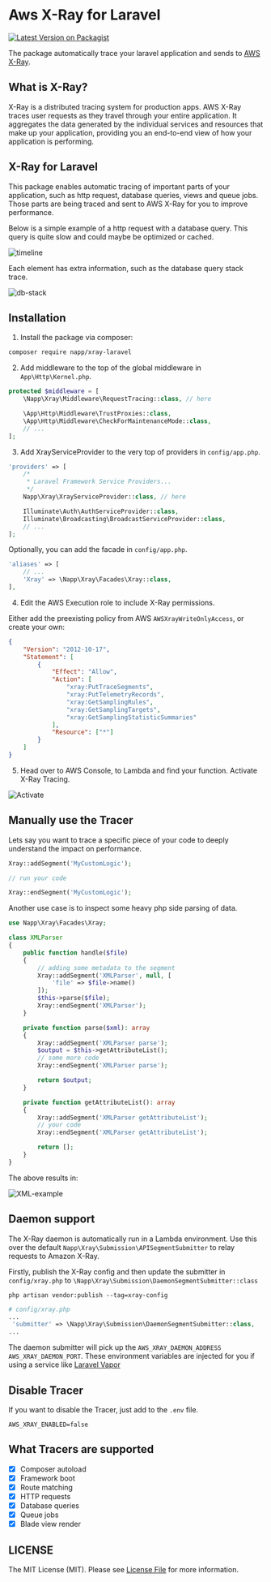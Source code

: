 # Aws X-Ray for Laravel

[![Latest Version on Packagist](https://img.shields.io/packagist/v/napp/xray-laravel.svg?style=flat-square)](https://packagist.org/packages/napp/xray-laravel)

The package automatically trace your laravel application and sends to [AWS X-Ray](https://aws.amazon.com/xray).

## What is X-Ray?

X-Ray is a distributed tracing system for production apps. AWS X-Ray traces user requests as they travel through your entire application.
It aggregates the data generated by the individual services and resources that make up your application, providing you an end-to-end view of how your application is performing.

## X-Ray for Laravel

This package enables automatic tracing of important parts of your application, such as http request, database queries, views and queue jobs. Those parts are being traced and sent to AWS X-Ray for you to improve performance.

Below is a simple example of a http request with a database query. This query is quite slow and could maybe be optimized or cached.

![timeline](https://raw.githubusercontent.com/Napp/xray-laravel/master/docs/xray-timeline.png)

Each element has extra information, such as the database query stack trace.

![db-stack](https://raw.githubusercontent.com/Napp/xray-laravel/master/docs/xray-db-stack.png)

## Installation

1. Install the package via composer:

```bash
composer require napp/xray-laravel
```

2. Add middleware to the top of the global middleware in `App\Http\Kernel.php`.

```php
protected $middleware = [
    \Napp\Xray\Middleware\RequestTracing::class, // here

    \App\Http\Middleware\TrustProxies::class,
    \App\Http\Middleware\CheckForMaintenanceMode::class,
    // ...
];
```

3. Add XrayServiceProvider to the very top of providers in `config/app.php`.

```php
'providers' => [
    /*
     * Laravel Framework Service Providers...
     */
    Napp\Xray\XrayServiceProvider::class, // here

    Illuminate\Auth\AuthServiceProvider::class,
    Illuminate\Broadcasting\BroadcastServiceProvider::class,
    // ...
];
```

Optionally, you can add the facade in `config/app.php`.

```php
'aliases' => [
    // ...
    'Xray' => \Napp\Xray\Facades\Xray::class,
],
```

4. Edit the AWS Execution role to include X-Ray permissions.

Either add the preexisting policy from AWS `AWSXrayWriteOnlyAccess`, or create your own:

```json
{
    "Version": "2012-10-17",
    "Statement": [
        {
            "Effect": "Allow",
            "Action": [
                "xray:PutTraceSegments",
                "xray:PutTelemetryRecords",
                "xray:GetSamplingRules",
                "xray:GetSamplingTargets",
                "xray:GetSamplingStatisticSummaries"
            ],
            "Resource": ["*"]
        }
    ]
}
```

5. Head over to AWS Console, to Lambda and find your function. Activate X-Ray Tracing.

![Activate](https://raw.githubusercontent.com/Napp/xray-laravel/master/docs/lambda-enable-xray.png)

## Manually use the Tracer

Lets say you want to trace a specific piece of your code to deeply understand the impact on performance.

```php
Xray::addSegment('MyCustomLogic');

// run your code

Xray::endSegment('MyCustomLogic');
```

Another use case is to inspect some heavy php side parsing of data.

```php
use Napp\Xray\Facades\Xray;

class XMLParser
{
    public function handle($file)
    {
        // adding some metadata to the segment
        Xray::addSegment('XMLParser', null, [
            'file' => $file->name()
        ]);
        $this->parse($file);
        Xray::endSegment('XMLParser');
    }

    private function parse($xml): array
    {
        Xray::addSegment('XMLParser parse');
        $output = $this->getAttributeList();
        // some more code
        Xray::endSegment('XMLParser parse');

        return $output;
    }

    private function getAttributeList(): array
    {
        Xray::addSegment('XMLParser getAttributeList');
        // your code
        Xray::endSegment('XMLParser getAttributeList');

        return [];
    }
}
```

The above results in:

![XML-example](https://raw.githubusercontent.com/Napp/xray-laravel/master/docs/xray-xml-example.png)

## Daemon support

The X-Ray daemon is automatically run in a Lambda environment. Use this over the default `Napp\Xray\Submission\APISegmentSubmitter` to relay requests to Amazon X-Ray.

Firstly, publish the X-Ray config and then update the submitter in `config/xray.php` to `\Napp\Xray\Submission\DaemonSegmentSubmitter::class`

```console
php artisan vendor:publish --tag=xray-config
```

```php
# config/xray.php
...
 'submitter' => \Napp\Xray\Submission\DaemonSegmentSubmitter::class,
...
```

The daemon submitter will pick up the `AWS_XRAY_DAEMON_ADDRESS` `AWS_XRAY_DAEMON_PORT`. These environment variables are injected for you if using a service like [Laravel Vapor](https://vapor.laravel.com/)

## Disable Tracer

If you want to disable the Tracer, just add to the `.env` file.

```dotenv
AWS_XRAY_ENABLED=false
```

## What Tracers are supported

-   [x] Composer autoload
-   [x] Framework boot
-   [x] Route matching
-   [x] HTTP requests
-   [x] Database queries
-   [x] Queue jobs
-   [x] Blade view render

## LICENSE

The MIT License (MIT). Please see [License File](LICENSE.md) for more information.
